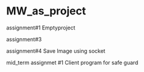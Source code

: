 # MW_as_project
assignment#1 Emptyproject<p>
assignment#3 <p>
assignment#4 Save Image using socket

mid_term assignmet #1 Client program for safe guard
